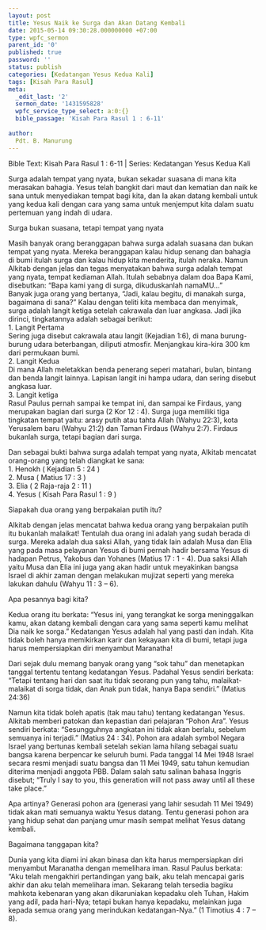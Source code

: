```yaml
---
layout: post
title: Yesus Naik ke Surga dan Akan Datang Kembali
date: 2015-05-14 09:30:28.000000000 +07:00
type: wpfc_sermon
parent_id: '0'
published: true
password: ''
status: publish
categories: [Kedatangan Yesus Kedua Kali]
tags: [Kisah Para Rasul]
meta:
  _edit_last: '2'
  sermon_date: '1431595828'
  wpfc_service_type_select: a:0:{}
  bible_passage: 'Kisah Para Rasul 1 : 6-11'
  
author:
  Pdt. B. Manurung
---
```

<p>Bible Text: Kisah Para Rasul 1 : 6-11 | Series: Kedatangan Yesus Kedua Kali</p>
<p>Surga adalah tempat yang nyata, bukan sekadar suasana di mana kita merasakan bahagia. Yesus telah bangkit dari maut dan kematian dan naik ke sana untuk menyediakan tempat bagi kita, dan Ia akan datang kembali untuk yang kedua kali dengan cara yang sama untuk menjemput kita dalam suatu pertemuan yang indah di udara.</p>
<p>Surga bukan suasana, tetapi tempat yang nyata</p>
<p>Masih banyak orang beranggapan bahwa surga adalah suasana dan bukan tempat yang nyata. Mereka beranggapan kalau hidup senang dan bahagia di bumi itulah surga dan kalau hidup kita menderita, itulah neraka. Namun Alkitab dengan jelas dan tegas menyatakan bahwa surga adalah tempat yang nyata, tempat kediaman Allah. Itulah sebabnya dalam doa Bapa Kami, disebutkan: “Bapa kami yang di surga, dikuduskanlah namaMU…”<br />
Banyak juga orang yang bertanya, “Jadi, kalau begitu, di manakah surga, bagaimana di sana?” Kalau dengan teliti kita membaca dan menyimak, surga adalah langit ketiga setelah cakrawala dan luar angkasa. Jadi jika dirinci, tingkatannya adalah sebagai berikut:<br />
1. Langit Pertama<br />
Sering juga disebut cakrawala atau langit (Kejadian 1:6), di mana burung-burung udara beterbangan, diliputi atmosfir. Menjangkau kira-kira 300 km dari permukaan bumi.<br />
2. Langit Kedua<br />
Di mana Allah meletakkan benda penerang seperi matahari, bulan, bintang dan benda langit lainnya. Lapisan langit ini hampa udara, dan sering disebut angkasa luar.<br />
3. Langit ketiga<br />
Rasul Paulus pernah sampai ke tempat ini, dan sampai ke Firdaus, yang merupakan bagian dari surga (2 Kor 12 : 4). Surga juga memiliki tiga tingkatan tempat yaitu: arasy putih atau tahta Allah (Wahyu 22:3), kota Yerusalem baru (Wahyu 21:2) dan Taman Firdaus (Wahyu 2:7). Firdaus bukanlah surga, tetapi bagian dari surga. </p>
<p>Dan sebagai bukti bahwa surga adalah tempat yang nyata, Alkitab mencatat orang-orang yang telah diangkat ke sana:<br />
1. Henokh ( Kejadian 5 : 24 )<br />
2. Musa ( Matius 17 : 3 )<br />
3. Elia ( 2 Raja-raja 2 : 11 )<br />
4. Yesus ( Kisah Para Rasul 1 : 9 )</p>
<p>Siapakah dua orang yang berpakaian putih itu?</p>
<p>Alkitab dengan jelas mencatat bahwa kedua orang yang berpakaian putih itu  bukanlah malaikat! Tentulah dua orang ini adalah yang sudah berada di surga. Mereka adalah dua saksi Allah, yang tidak lain adalah Musa dan Elia yang pada masa pelayanan Yesus di bumi pernah hadir bersama Yesus di hadapan Petrus, Yakobus dan Yohanes (Matius 17 : 1 - 4). Dua saksi Allah yaitu Musa dan Elia ini juga yang akan hadir untuk meyakinkan bangsa Israel di akhir zaman dengan melakukan mujizat seperti yang mereka lakukan dahulu (Wahyu 11 : 3 – 6).</p>
<p>Apa pesannya bagi kita?</p>
<p>Kedua orang itu berkata:  “Yesus ini, yang terangkat ke sorga meninggalkan kamu, akan datang kembali dengan cara yang sama seperti kamu melihat Dia naik ke sorga.” Kedatangan Yesus adalah hal yang pasti dan indah. Kita tidak boleh hanya memikirkan karir dan kekayaan kita di bumi, tetapi juga harus mempersiapkan diri menyambut Maranatha!</p>
<p>Dari sejak dulu memang banyak orang yang “sok tahu” dan menetapkan tanggal tertentu tentang kedatangan Yesus. Padahal Yesus sendiri berkata: “Tetapi tentang hari dan saat itu tidak seorang pun yang tahu, malaikat-malaikat di sorga tidak, dan Anak pun tidak, hanya Bapa sendiri.” (Matius 24:36)</p>
<p>Namun kita tidak boleh apatis (tak mau tahu) tentang kedatangan Yesus. Alkitab memberi patokan dan kepastian dari pelajaran “Pohon Ara”. Yesus sendiri berkata:  “Sesungguhnya angkatan ini tidak akan berlalu, sebelum semuanya ini terjadi.” (Matius 24 : 34). Pohon ara adalah symbol Negara Israel yang bertunas kembali setelah sekian lama hilang sebagai suatu bangsa karena berpencar ke seluruh bumi. Pada tanggal 14 Mei 1948 Israel secara resmi menjadi suatu bangsa dan 11 Mei 1949, satu tahun kemudian diterima menjadi anggota PBB. Dalam salah satu salinan bahasa Inggris disebut; “Truly I say to you, this generation will not pass away until all these take place.” </p>
<p>Apa artinya? Generasi pohon ara (generasi yang lahir sesudah 11 Mei 1949) tidak akan mati semuanya waktu Yesus datang. Tentu generasi pohon ara  yang hidup sehat dan panjang umur masih sempat melihat Yesus datang kembali.  </p>
<p>Bagaimana tanggapan kita? </p>
<p>Dunia yang kita diami ini akan binasa dan kita harus mempersiapkan diri menyambut Maranatha dengan memelihara iman. Rasul Paulus berkata: “Aku telah mengakhiri pertandingan yang baik, aku telah mencapai garis akhir dan aku telah memelihara iman. Sekarang telah tersedia bagiku mahkota kebenaran yang akan dikaruniakan kepadaku oleh Tuhan, Hakim yang adil, pada hari-Nya; tetapi bukan hanya kepadaku, melainkan juga kepada semua orang yang merindukan kedatangan-Nya.” (1 Timotius 4 : 7 – 8).</p>
